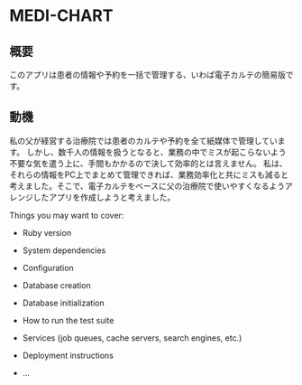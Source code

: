 # MEDI-CHART

## 概要
このアプリは患者の情報や予約を一括で管理する、いわば電子カルテの簡易版です。

## 動機
私の父が経営する治療院では患者のカルテや予約を全て紙媒体で管理しています。 
しかし、数千人の情報を扱うとなると、業務の中でミスが起こらないよう不要な気を遣う上に、手間もかかるので決して効率的とは言えません。
私は、それらの情報をPC上でまとめて管理できれば、業務効率化と共にミスも減ると考えました。そこで、電子カルテをベースに父の治療院で使いやすくなるようアレンジしたアプリを作成しようと考えました。

Things you may want to cover:

* Ruby version

* System dependencies

* Configuration

* Database creation

* Database initialization

* How to run the test suite

* Services (job queues, cache servers, search engines, etc.)

* Deployment instructions

* ...
